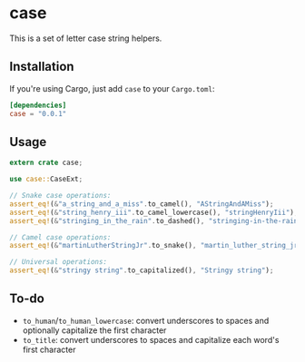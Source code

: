 # case

This is a set of letter case string helpers.

## Installation

If you're using Cargo, just add `case` to your `Cargo.toml`:

```toml
[dependencies]
case = "0.0.1"
```

## Usage

```rust
extern crate case;

use case::CaseExt;

// Snake case operations:
assert_eq!(&"a_string_and_a_miss".to_camel(), "AStringAndAMiss");
assert_eq!(&"string_henry_iii".to_camel_lowercase(), "stringHenryIii");
assert_eq!(&"stringing_in_the_rain".to_dashed(), "stringing-in-the-rain");

// Camel case operations:
assert_eq!(&"martinLutherStringJr".to_snake(), "martin_luther_string_jr");

// Universal operations:
assert_eq!(&"stringy string".to_capitalized(), "Stringy string");
```

## To-do

* `to_human`/`to_human_lowercase`: convert underscores to spaces and optionally capitalize the
  first character
* `to_title`: convert underscores to spaces and capitalize each word's first character
